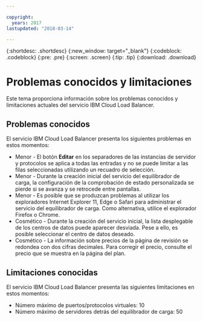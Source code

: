 ```yaml
---

copyright:
  years: 2017
lastupdated: "2018-03-14"

---
```


{:shortdesc: .shortdesc}
{:new_window: target="_blank"}
{:codeblock: .codeblock}
{:pre: .pre}
{:screen: .screen}
{:tip: .tip}
{:download: .download}

# Problemas conocidos y limitaciones
Este tema proporciona información sobre los problemas conocidos y limitaciones actuales del servicio IBM Cloud Load Balancer.

## Problemas conocidos
El servicio IBM Cloud Load Balancer presenta los siguientes problemas en estos momentos:

* Menor - El botón **Editar** en los separadores de las instancias de servidor y protocolos se aplica a todas las entradas y no se puede limitar a las filas seleccionadas utilizando un recuadro de selección. 
* Menor - Durante la creación inicial del servicio del equilibrador de carga, la configuración de la comprobación de estado personalizada se pierde si se avanza y se retrocede entre pantallas.
* Menor - Es posible que se produzcan problemas al utilizar los exploradores Internet Explorer 11, Edge o Safari para administrar el servicio del equilibrador de carga. Como alternativa, utilice el explorador Firefox o Chrome. 
* Cosmético - Durante la creación del servicio inicial, la lista desplegable de los centros de datos puede aparecer desviada. Pese a ello, es posible seleccionar el centro de datos deseado.
* Cosmético - La información sobre precios de la página de revisión se redondea con dos cifras decimales. Para corregir el precio, consulte el precio que se muestra en la página del plan.

## Limitaciones conocidas
El servicio IBM Cloud Load Balancer presenta las siguientes limitaciones en estos momentos:

* Número máximo de puertos/protocolos virtuales: 10
* Número máximo de servidores detrás del equilibrador de carga: 50
